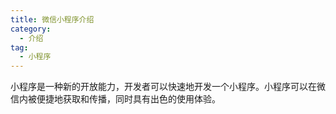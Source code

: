 ```yaml
---
title: 微信小程序介绍
category:
  - 介绍
tag:
  - 小程序
---
```


小程序是一种新的开放能力，开发者可以快速地开发一个小程序。小程序可以在微信内被便捷地获取和传播，同时具有出色的使用体验。